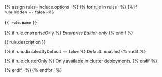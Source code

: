 {% assign rules=include.options -%}
{% for rule in rules -%}
{% if rule.hidden == false -%}
#### `{{ rule.name }}`

{% if rule.enterpriseOnly %}
_Enterprise Edition only_
{% endif %}

{{ rule.description }}

{% if rule.disabledByDefault == false %}
Default: enabled
{% endif %}

{% if rule.clusterOnly %}
Only available in cluster deployments.
{% endif %}

{% endif -%}
{% endfor -%}
